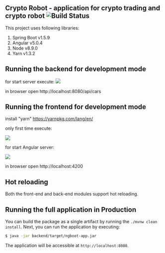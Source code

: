 Crypto Robot - application for crypto trading and crypto robot ![Build Status](https://travis-ci.org/shekhargulati/spring-boot-maven-angular-starter.svg?branch=master)
-----

This project uses following libraries:

1. Spring Boot v1.5.9
2. Angular v5.0.4
3. Node v8.9.0
4. Yarn v1.3.2

## Running the backend for development mode

for start server execute:
<img src="https://i.gyazo.com/1dd7fbbc87b405a1f1e072f3e4a09a40.png"></img>

in browser open http://localhost:8080/api/cars
## Running the frontend for development mode
install "yarn" https://yarnpkg.com/lang/en/ 

only first time execute:

<img src="https://i.gyazo.com/122e511c14d52fffc96f6e266564a4cb.png"></img>

for start Angular server:

<img src="https://gyazo.com/fa55379cc57d3c4e456f497a2eb37e67.png"></img>

in browser open http://localhost:4200
## Hot reloading

Both the front-end and back-end modules support hot reloading.

## Running the full application in Production

You can build the package as a single artifact by running the `./mvnw clean install`.
Next, you can run the application by executing:

```bash
$ java -jar backend/target/ngboot-app.jar
```

The application will be accessible at `http://localhost:8080`.